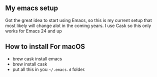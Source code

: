 ## My emacs setup

Got the great idea to start using Emacs, so this is my current setup that most likely will change alot in the coming years.
I use Cask so this only works for Emacs 24 and up

## How to install For macOS

- brew cask install emacs
- brew install cask
- put all this in you `~/.emacs.d` folder.
